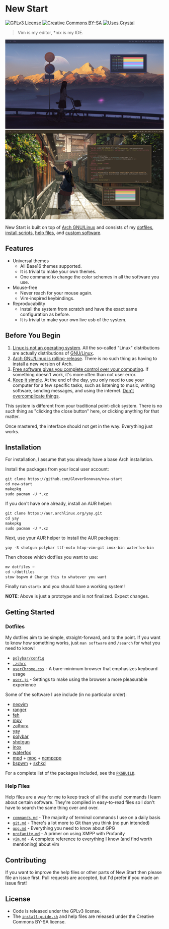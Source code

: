 # New Start

[![GPLv3 License](https://img.shields.io/badge/License-GPLv3-444267.svg?style=for-the-badge&colorA=676E95)](https://www.gnu.org/licenses/gpl-3.0.en.html)
[![Creative Commons BY-SA](https://img.shields.io/badge/Creative_Commons-BY&ndash;SA-444267.svg?style=for-the-badge&colorA=676E95)](https://creativecommons.org/licenses/by-sa/4.0/)
[![Uses Crystal](https://img.shields.io/badge/Uses-Crystal-444267.svg?style=for-the-badge&colorA=676E95)](https://crystal-lang.org)

> Vim is my editor, \*nix is my IDE.

![Screenshot](etc/preview.jpg?raw=true)
![Screenshot](etc/preview2.jpg?raw=true)

New Start is built on top of [Arch GNU/Linux](https://www.archlinux.org/) and consists of my [dotfiles](dotfiles/), [install scripts](install/), [help files](help/), and [custom software](src/).

## Features

- Universal themes
    - All Base16 themes supported.
    - It is trivial to make your own themes.
    - One command to change the color schemes in all the software you use.
- Mouse-free
    - Never reach for your mouse again.
    - Vim-inspired keybindings.
- Reproducability
    - Install the system from scratch and have the exact same configuration as before.
    - It is trivial to make your own live usb of the system.

## Before You Begin

1. [Linux is not an operating system](https://www.gnu.org/gnu/linux-and-gnu.html). All the so-called "Linux" distributions are actually distributions of [GNU/Linux](https://www.gnu.org/gnu/gnu-users-never-heard-of-gnu.html).
2. [Arch GNU/Linux is rolling-release](https://wiki.archlinux.org/index.php/Arch_Linux). There is no such thing as having to install a new version of Arch.
3. [Free software gives you complete control over your computing](https://www.gnu.org/philosophy/free-sw.html). If something doesn't work, it's more often than not user error.
4. [Keep it simple](https://en.wikipedia.org/wiki/Minimalism_(computing)). At the end of the day, you only need to use your computer for a few specific tasks, such as listening to music, writing software, sending messages, and using the internet. [Don't overcomplicate things](https://en.wikipedia.org/wiki/KISS_principle).

This system is different from your traditional point-click system. There is no such thing as "clicking the close button" here, or clicking anything for that matter.

Once mastered, the interface should not get in the way. Everything just works.

## Installation

For installation, I assume that you already have a base Arch installation.

Install the packages from your local user account:

```shell
git clone https://github.com/GloverDonovan/new-start
cd new-start
makepkg
sudo pacman -U *.xz
```

If you don't have one already, install an AUR helper:

```shell
git clone https://aur.archlinux.org/yay.git
cd yay
makepkg
sudo pacman -U *.xz
```

Next, use your AUR helper to install the AUR packages:

```shell
yay -S shotgun polybar ttf-noto htop-vim-git inox-bin waterfox-bin
```

Then choose which dotfiles you want to use:

```shell
mv dotfiles ~
cd ~/dotfiles
stow bspwm # Change this to whatever you want
```

Finally run `startx` and you should have a working system!

**NOTE**: Above is just a prototype and is not finalized. Expect changes.

## Getting Started

### Dotfiles

My dotfiles aim to be simple, straight-forward, and to the point. If you want to know how something works, just `man software` and `/search` for what you need to know!

- [`polybar/config`](dotfiles/.config/polybar/config)
- [`.zshrc`](dotfiles/.zshrc)
- [`userChrome.css`](etc/userChrome.css) - A bare-minimum browser that emphasizes keyboard usage
- [`user.js`](etc/user.js) - Settings to make using the browser a more pleasurable experience

Some of the software I use include (in no particular order):

- [neovim](https://github.com/neovim/neovim)
- [ranger](https://github.com/ranger/ranger)
- [feh](https://github.com/derf/feh)
- [mpv](https://github.com/mpv-player/mpv)
- [zathura](https://github.com/pwmt/zathura)
- [yay](https://github.com/Jguer/yay)
- [polybar](https://github.com/jaagr/polybar)
- [shotgun](https://github.com/Streetwalrus/shotgun)
- [inox](https://github.com/gcarq/inox-patchset)
- [waterfox](https://github.com/MrAlex94/Waterfox)
- [mpd](https://github.com/MusicPlayerDaemon/MPD) + [mpc](https://github.com/MusicPlayerDaemon/mpc) + [ncmpcpp](https://github.com/arybczak/ncmpcpp)
- [bspwm](https://github.com/baskerville/bspwm) + [sxhkd](https://github.com/baskerville/sxhkd)

For a complete list of the packages included, see the [`PKGBUILD`](PKGBUILD).

### Help Files

Help files are a way for me to keep track of all the useful commands I learn about certain software. They're compiled in easy-to-read files so I don't have to search the same thing over and over.

- [`commands.md`](help/commands.md) - The majority of terminal commands I use on a daily basis
- [`git.md`](help/git.md) - There's a lot more to Git than you think (no pun intended)
- [`gpg.md`](help/gpg.md) - Everything you need to know about GPG
- [`profanity.md`](help/profanity.md) - A primer on using XMPP with Profanity
- [`vim.md`](help/vim.md) - A complete reference to everything I know (and find worth mentioning) about vim

## Contributing

If you want to improve the help files or other parts of New Start then please file an issue first. Pull requests are accepted, but I'd prefer if you made an issue first!

## License

- Code is released under the GPLv3 license.
- The [`install-guide.sh`](install-guide.sh) and help files are released under the Creative Commons BY-SA license.
